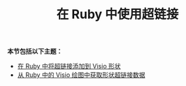 ﻿---
title: 在 Ruby 中使用超链接
type: docs
weight: 110
url: /zh/java/working-with-hyperlinks-in-ruby/
---
**本节包括以下主题：**

- [在 Ruby 中将超链接添加到 Visio 形状](/diagram/zh/java/add-hyperlink-to-a-visio-shape-in-ruby/)
- [从 Ruby 中的 Visio 绘图中获取形状超链接数据](/diagram/zh/java/get-shape-hyperlink-data-from-a-visio-drawing-in-ruby/)
